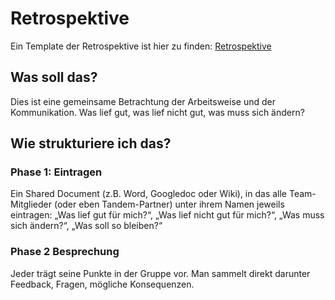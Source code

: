 # Retrospektive

Ein Template der Retrospektive ist hier zu finden: [Retrospektive](https://docs.google.com/document/d/1SztcbsdvoZ1SxfN3wVY_Ydk2py2_boUtrG86K0_HM2s/edit?usp=sharing)

## Was soll das?

Dies ist eine gemeinsame Betrachtung der Arbeitsweise und der Kommunikation. Was lief gut, was lief nicht gut, was muss sich ändern?

## Wie strukturiere ich das?

### Phase 1: Eintragen

Ein Shared Document (z.B. Word, Googledoc oder Wiki), in das alle Team-Mitglieder (oder eben Tandem-Partner) unter ihrem Namen jeweils eintragen: „Was lief gut für mich?“, „Was lief nicht gut für mich?“, „Was muss sich ändern?“, „Was soll so bleiben?“

### Phase 2 Besprechung

Jeder trägt seine Punkte in der Gruppe vor. Man sammelt direkt darunter Feedback, Fragen, mögliche Konsequenzen.
